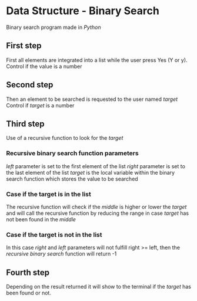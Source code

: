 # Data Structure - Binary Search #
Binary search program made in *Python*

## First step ##
First all elements are integrated into a list while the user press Yes (Y or y).
Control if the value is a number

## Second step ##
Then an element to be searched is requested to the user named *target*
Control if *target* is a number

## Third step ##
Use of a recursive function to look for the *target*
### Recursive binary search function parameters ###
*left* parameter is set to the first element of the list
*right* parameter is set to the last element of the list
*target* is the local variable within the binary search function which stores the value to be searched

### Case if the target is in the list ###
The recursive function will check if the *middle* is higher or lower the *target* and will 
call the recursive function by reducing the range in case *target* has not been found in the *middle*

### Case if the target is not in the list ###
In this case *right* and *left* parameters will not fulfill right >= left,
then the *recursive binary search* function will return -1

## Fourth step ###
Depending on the result returned it will show to the terminal if the *target* has been found or not.
